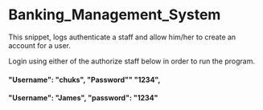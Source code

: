 # Banking_Management_System
This snippet, logs authenticate a staff and allow him/her 
to create an account for a user. 

Login using either of the authorize staff below in order to run the program.

#### "Username": "chuks", "Password"" "1234",
#### "Username": "James", "password": "1234"
